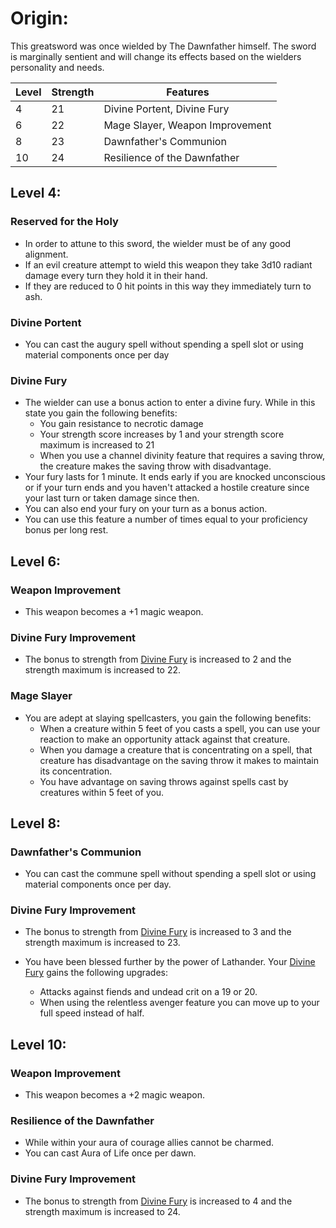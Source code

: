 # Origin:
This greatsword was once wielded by The Dawnfather himself. The sword is marginally sentient and will change its effects based on the wielders personality and needs.

Level|Strength|Features
---|---|---
4|21|Divine Portent, Divine Fury
6|22|Mage Slayer, Weapon Improvement
8|23|Dawnfather's Communion
10|24|Resilience of the Dawnfather

## Level 4:
### Reserved for the Holy
- In order to attune to this sword, the wielder must be of any good alignment. 
- If an evil creature attempt to wield this weapon they take 3d10 radiant damage every turn they hold it in their hand. 
- If they are reduced to 0 hit points in this way they immediately turn to ash.

### Divine Portent
- You can cast the augury spell without spending a spell slot or using material components once per day

### Divine Fury
- The wielder can use a bonus action to enter a divine fury. While in this state you gain the following benefits:
	- You gain resistance to necrotic damage
	- Your strength score increases by 1 and your strength score maximum is increased to 21
	- When you use a channel divinity feature that requires a saving throw, the creature makes the saving throw with disadvantage.
- Your fury lasts for 1 minute. It ends early if you are knocked unconscious or if your turn ends and you haven't attacked a hostile creature since your last turn or taken damage since then. 
- You can also end your fury on your turn as a bonus action.
- You can use this feature a number of times equal to your proficiency bonus per long rest.

## Level 6:
### Weapon Improvement
- This weapon becomes a +1 magic weapon.

### Divine Fury Improvement
- The bonus to strength from [Divine Fury](Dawnsword%20of%20Lathander.md#Divine%20Fury) is increased to 2 and the strength maximum is increased to 22.

### Mage Slayer
- You are adept at slaying spellcasters, you gain the following benefits:
	- When a creature within 5 feet of you casts a spell, you can use your reaction to make an opportunity attack against that creature.
	- When you damage a creature that is concentrating on a spell, that creature has disadvantage on the saving throw it makes to maintain its concentration.
	- You have advantage on saving throws against spells cast by creatures within 5 feet of you.

## Level 8:
### Dawnfather's Communion
- You can cast the commune spell without spending a spell slot or using material components once per day.

### Divine Fury Improvement
- The bonus to strength from [Divine Fury](Dawnsword%20of%20Lathander.md#Divine%20Fury) is increased to 3 and the strength maximum is increased to 23.

- You have been blessed further by the power of Lathander. Your [Divine Fury](Dawnsword%20of%20Lathander.md#Divine%20Fury) gains the following upgrades:
	- Attacks against fiends and undead crit on a 19 or 20.
	- When using the relentless avenger feature you can move up to your full speed instead of half.

## Level 10:
### Weapon Improvement
- This weapon becomes a +2 magic weapon.
### Resilience of the Dawnfather
- While within your aura of courage allies cannot be charmed.
- You can cast Aura of Life once per dawn.
### Divine Fury Improvement
- The bonus to strength from [Divine Fury](Dawnsword%20of%20Lathander.md#Divine%20Fury) is increased to 4 and the strength maximum is increased to 24.